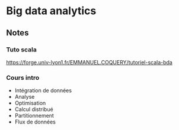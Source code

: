 # Big data analytics

## Notes

### Tuto scala

<https://forge.univ-lyon1.fr/EMMANUEL.COQUERY/tutoriel-scala-bda>

### Cours intro

- Intégration de données
- Analyse
- Optimisation
- Calcul distribué
- Partitionnement
- Flux de données
